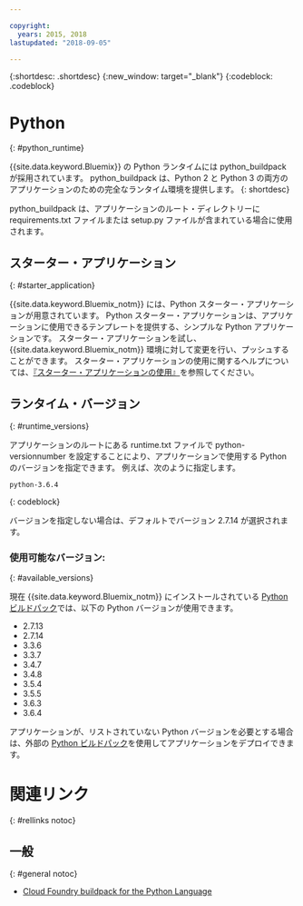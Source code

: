 ```yaml
---

copyright:
  years: 2015, 2018
lastupdated: "2018-09-05"

---
```


{:shortdesc: .shortdesc}
{:new_window: target="_blank"}
{:codeblock: .codeblock}

# Python
{: #python_runtime}

{{site.data.keyword.Bluemix}} の Python ランタイムには python_buildpack が採用されています。
python_buildpack は、Python 2 と Python 3 の両方のアプリケーションのための完全なランタイム環境を提供します。
{: shortdesc}

python_buildpack は、アプリケーションのルート・ディレクトリーに requirements.txt ファイルまたは setup.py ファイルが含まれている場合に使用されます。

## スターター・アプリケーション
{: #starter_application}

{{site.data.keyword.Bluemix_notm}} には、Python スターター・アプリケーションが用意されています。  Python スターター・アプリケーションは、アプリケーションに使用できるテンプレートを提供する、シンプルな Python アプリケーションです。 スターター・アプリケーションを試し、{{site.data.keyword.Bluemix_notm}} 環境に対して変更を行い、プッシュすることができます。  スターター・アプリケーションの使用に関するヘルプについては、[『スターター・アプリケーションの使用』](../common/starter_app_usage.html)を参照してください。

## ランタイム・バージョン
{: #runtime_versions}

アプリケーションのルートにある runtime.txt ファイルで python-versionnumber を設定することにより、アプリケーションで使用する Python のバージョンを指定できます。 例えば、次のように指定します。

```
python-3.6.4
```
{: codeblock}

バージョンを指定しない場合は、デフォルトでバージョン 2.7.14 が選択されます。

### 使用可能なバージョン:
{: #available_versions}

現在 {{site.data.keyword.Bluemix_notm}} にインストールされている [Python ビルドパック](https://github.com/cloudfoundry/python-buildpack/releases/tag/v1.6.11)では、以下の Python バージョンが使用できます。

* 2.7.13
* 2.7.14
* 3.3.6
* 3.3.7
* 3.4.7
* 3.4.8
* 3.5.4
* 3.5.5
* 3.6.3
* 3.6.4

アプリケーションが、リストされていない Python バージョンを必要とする場合は、外部の [Python ビルドパック](https://github.com/cloudfoundry/python-buildpack)を使用してアプリケーションをデプロイできます。

# 関連リンク
{: #rellinks notoc}
## 一般
{: #general notoc}
* [Cloud Foundry buildpack for the Python Language](https://github.com/cloudfoundry/python-buildpack)
